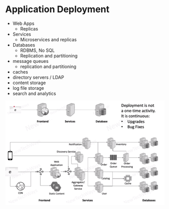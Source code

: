 # Application Deployment

- Web Apps
  - Replicas
- Services
  - Microservices and replicas
- Databases 
  - RDBMS, No SQL
  - Replication and partitioning
- message queues
  - replication and partitioning
- caches
- directory servers / LDAP
- content storage
- log file storage
- search and analytics

![Alt text](image-1.png)